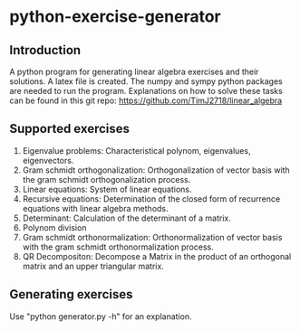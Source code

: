 # python-exercise-generator

## Introduction
A python program for generating linear algebra exercises and their solutions.
A latex file is created.
The numpy and sympy python packages are needed to run the program.
Explanations on how to solve these tasks can be found in this git repo: https://github.com/TimJ2718/linear_algebra
 
 

## Supported exercises
1. Eigenvalue problems: Characteristical polynom, eigenvalues, eigenvectors.
2. Gram schmidt orthogonalization: Orthogonalization of vector basis with the gram schmidt orthogonalization process.
3. Linear equations: System of linear equations.
4. Recursive equations: Determination of the closed form of recurrence equations with linear algebra methods.
5. Determinant: Calculation of the determinant of a matrix.
6. Polynom division
7. Gram schmidt orthonormalization: Orthonormalization of vector basis with the gram schmidt orthonormalization process.
8. QR Decompositon: Decompose a Matrix in the product of an orthogonal matrix and an upper triangular matrix.

## Generating exercises
Use "python generator.py -h" for an explanation.
